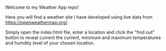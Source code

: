 Welcome to my Weather App repo!

Here you will find a weather site I have developed using live data from https://openweathermap.org/.

Simply open the index.html file, enter a location and click the "find out" button to reveal current the current, minimum and maximum temperatures and humdity level of your chosen location.

